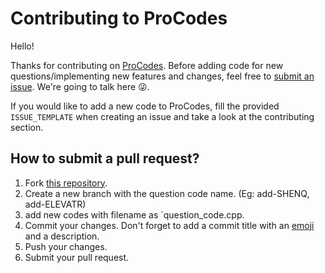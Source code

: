 # Contributing to ProCodes

Hello!

Thanks for contributing on [ProCodes](https://github.com/Manas1820/ProCodes). Before adding code for new questions/implementing new features and changes, feel free to [submit an issue](https://github.com/Manas1820/ProCodes/issues/new). We're going to talk here :stuck_out_tongue_winking_eye:.

If you would like to add a new code to ProCodes, fill the provided `ISSUE_TEMPLATE` when creating an issue and take a look at the contributing section.

## How to submit a pull request?

1. Fork [this repository](https://github.com/Manas1820/ProCodes/fork).
2. Create a new branch with the question code name. (Eg: add-SHENQ, add-ELEVATR)
3. add new codes with filename as `question_code.cpp.
4. Commit your changes. Don't forget to add a commit title with an [emoji](https://gist.github.com/hayat-tamboli/02332eaf2e1800801427061390829464) and a description.
5. Push your changes.
6. Submit your pull request.

